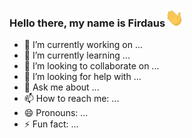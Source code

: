 ### Hello there, my name is Firdaus<img src="https://github.com/mfirdausj/mfirdausj/raw/main/assets/wave.gif" width="30px">
<!-- ### Hello there, my name is [Firdaus!]() -->

- 🔭 I’m currently working on ...
- 🌱 I’m currently learning ...
- 👯 I’m looking to collaborate on ...
- 🤔 I’m looking for help with ...
- 💬 Ask me about ...
- 📫 How to reach me: ...
- 😄 Pronouns: ...
- ⚡ Fun fact: ...
